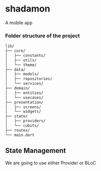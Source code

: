 # shadamon

A mobile app


### Folder structure of the project
```bash
lib/
├── core/
│   ├── constants/
│   ├── utils/
│   └── theme/
├── data/
│   ├── models/
│   ├── repositories/
│   └── services/
├── domain/
│   ├── entities/
│   └── usecases/
├── presentation/
│   ├── screens/
│   └── widgets/
├── state/
│   ├── providers/
│   └── cubits/
├── routes/
└── main.dart
```

## State Management 
We are going to use either Provider or BLoC


